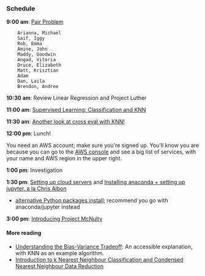 ### Schedule

**9:00 am**: [Pair Problem](pair_dank_usernames.md)

		Arianna, Michael
		Saif, Iggy
		Rob, Emma
		Amine, John
		Maddy, Goodwin
		Angad, Vitoria
		Druce, Elizabeth
		Matt, Krisztian
		Adam
		Dan, Laila
		Brendon, Andree

**10:30 am**: Review Linear Regression and Project Luther

**11:00 am**: [Supervised Learning: Classification and KNN](supervised_classification_knn.pdf)

**11:30 am**: [Another look at cross eval with KNN!](knn_cross_validation.ipynb)

**12:00 pm**: Lunch!

You need an AWS account; make sure you're signed up. You'll know you are because you can go to the [AWS console](https://console.aws.amazon.com/) and see a big list of services, with your name and AWS region in the upper right.

**1:00 pm**: Investigation

**1:30 pm**: [Setting up cloud servers](aws_1_setup_cloud.md) and
	     [Installing anaconda + setting up jupyter, a la Chris Albon](https://chrisalbon.com/software_engineering/cloud_computing/run_project_jupyter_on_amazon_ec2/)
            
* [alternative Python packages install](aws_2_installing_pkgs.md); recommend you go with anaconda/jupyter instead

**3:00 pm**: [Introducing Project McNulty](../../../projects/03-mcnulty)



#### More reading

 * [Understanding the Bias-Variance Tradeoff](http://scott.fortmann-roe.com/docs/BiasVariance.html): An accessible explanation, with KNN as an example algorithm.
 * [Introduction to k Nearest Neighbour Classification and Condensed Nearest Neighbour Data Reduction](http://www.math.le.ac.uk/people/ag153/homepage/KNN/OliverKNN_Talk.pdf)
